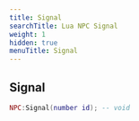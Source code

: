 ```yaml
---
title: Signal
searchTitle: Lua NPC Signal
weight: 1
hidden: true
menuTitle: Signal
---
```

## Signal
```lua
NPC:Signal(number id); -- void
```